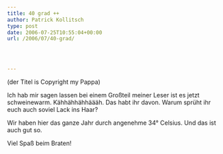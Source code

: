 ```yaml
---
title: 40 grad ++
author: Patrick Kollitsch
type: post
date: 2006-07-25T10:55:04+00:00
url: /2006/07/40-grad/




---
```

(der Titel is Copyright my Pappa)

Ich hab mir sagen lassen bei einem Gro&szlig;teil meiner Leser ist es jetzt schweinewarm. K&auml;hh&auml;hh&auml;hh&auml;&auml;&auml;h. Das habt ihr davon. Warum spr&uuml;ht ihr euch auch soviel Lack ins Haar?

Wir haben hier das ganze Jahr durch angenehme 34° Celsius. Und das ist auch gut so. 

Viel Spa&szlig; beim Braten!